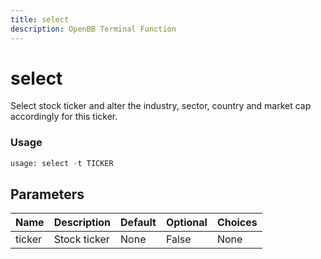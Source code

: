 ```yaml
---
title: select
description: OpenBB Terminal Function
---
```


# select

Select stock ticker and alter the industry, sector, country and market cap accordingly for this ticker.

### Usage 
```python
usage: select -t TICKER
```

## Parameters

| Name | Description | Default | Optional | Choices |
| ---- | ----------- | ------- | -------- | ------- |
| ticker | Stock ticker | None | False | None |



